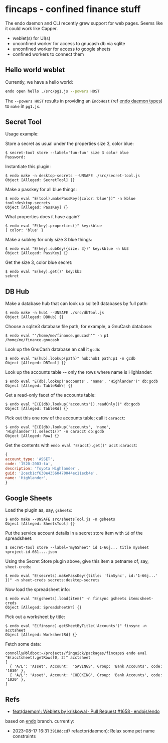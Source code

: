 # fincaps - confined finance stuff

The endo daemon and CLI recently grew support for web pages.
Seems like it could work like Capper.

- weblet(s) for UI(s)
- unconfined worker for access to gnucash db via sqlite
- unconfined worker for access to google sheets
- confined workers to connect them

## Hello world weblet

Currently, we have a hello world:

```sh
endo open hello ./src/pg1.js --powers HOST
```

The `--powers HOST` results in providing an `EndoHost` (ref
[endo daemon types](https://github.com/endojs/endo/blob/endo/packages/daemon/src/types.d.ts)) to `make` in `pg1.js`.

## Secret Tool

Usage example:

Store a secret as usual under the properties size 3, color blue:

```
$ secret-tool store --label='fun-fun' size 3 color blue
Password:
```

Instantiate this plugin:

```
$ endo make -n desktop-secrets --UNSAFE ./src/secret-tool.js
Object [Alleged: SecretTool] {}
```

Make a passkey for all blue things:

```
$ endo eval "E(tool).makePassKey({color:'blue'})" -n kblue tool:desktop-secrets
Object [Alleged: PassKey] {}
```

What properties does it have again?

```
$ endo eval "E(key).properties()" key:kblue
{ color: 'blue' }
```

Make a subkey for only size 3 blue things:

```
$ endo eval "E(key).subKey({size: 3})" key:kblue -n kb3
Object [Alleged: PassKey] {}
```

Get the size 3, color blue secret:

```
$ endo eval "E(key).get()" key:kb3
sekret
```

## DB Hub

Make a database hub that can look up sqlite3 databases by full path:

```
$ endo make -n hub1 --UNSAFE ./src/dbTool.js
Object [Alleged: DBHub] {}
```

Choose a sqlite3 database file path; for example, a GnuCash database:

```
$ endo eval "'/home/me/finance.gnucash'" -n p1
/home/me/finance.gnucash
```

Look up the GnuCash database an call it `gcdb`:

```
$ endo eval "E(hub).lookup(path)" hub:hub1 path:p1 -n gcdb
Object [Alleged: DBTool] {}
```

Look up the accounts table -- only the rows where name is Highlander:

```
$ endo eval "E(db).lookup('accounts', 'name', 'Highlander')" db:gcdb
Object [Alleged: TableRdWr] {}
```

Get a read-only facet of the accounts table:

```
$ endo eval "E(E(db).lookup('accounts')).readOnly()" db:gcdb
Object [Alleged: TableRd] {}
```

Pick out this one row of the accounts table; call it `caracct`:

```
$ endo eval "E(E(db).lookup('accounts', 'name', 'Highlander')).select1()" -n caracct db:gcdb
Object [Alleged: Row] {}
```

Get the contents with `endo eval "E(acct).get()" acct:caracct`:

```js
{
account_type: 'ASSET',
code: '1520-2003-ta',
description: 'Toyota Highlander',
guid: '2cecb1cf630e43560470044ec11ecb4e',
name: 'Highlander',
}
```

## Google Sheets

Load the plugin as, say, `gsheets`:

```
$ endo make --UNSAFE src/sheetsTool.js -n gsheets
Object [Alleged: SheetsTool] {}
```

Put the service account details in a secret store item with `id` of the spreadsheet:

```
$ secret-tool store --label='myGSheet' id 1-66j... title mySheet  <project-id-661....json
```

Using the Secret Store plugin above, give this item a petname of, say, `sheet-creds`:

```
$ endo eval "E(secrets).makePassKey({title: 'finSync', id:'1-66j...' })" -n sheet-creds secrets:desktop-secrets
```

Now load the spreadsheet info:

```
$ endo eval "E(gsheets).load(item)" -n finsync gsheets item:sheet-creds
Object [Alleged: SpreadsheetWr] {}
```

Pick out a worksheet by title:

```
$ endo eval "E(finsync).getSheetByTitle('Accounts')" finsync -n acctsheet
Object [Alleged: WorksheetRd] {}
```

Fetch some data:

```
connolly@bldbox:~/projects/finquick/packages/fincaps$ endo eval "E(acctsheet).getRows(0, 2)" acctsheet
[
  { 'A/L': 'Asset', Account:  'SAVINGS', Group: 'Bank Accounts', code: '1030' },
  { 'A/L': 'Asset', Account: 'CHECKING', Group: 'Bank Accounts', code: '1020' },
]
```

## Refs

- [feat\(daemon\): Weblets by kriskowal · Pull Request \#1658 · endojs/endo](https://github.com/endojs/endo/pull/1658)

based on [endo](https://github.com/endojs/endo/tree/endo) branch. currently:

- 2023-08-17 16:31 `3918dccd7` refactor(daemon): Relax some pet name constraints
